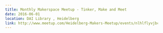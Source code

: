 ```yaml
---
title: Monthly Makerspace Meetup - Tinker, Make and Meet
date: 2016-06-01
location: DAI Library , Heidelberg
link: http://www.meetup.com/Heidelberg-Makers-Meetup/events/nlhlflyvjbcb/
---
```

